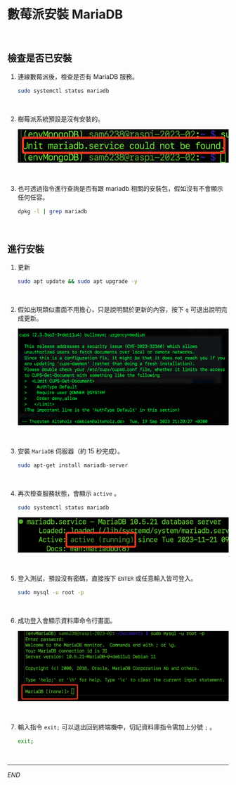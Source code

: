 # 數莓派安裝 MariaDB

<br>

## 檢查是否已安裝

1. 連線數莓派後，檢查是否有 MariaDB 服務。

    ```bash
    sudo systemctl status mariadb
    ```

<br>

2. 樹莓派系統預設是沒有安裝的。

    ![](images/img_01.png)

<br>

3. 也可透過指令進行查詢是否有跟 mariadb 相關的安裝包，假如沒有不會顯示任何任容。

    ```bash
    dpkg -l | grep mariadb
    ```

<br>

## 進行安裝

1. 更新

    ```bash
    sudo apt update && sudo apt upgrade -y
    ```

<br>

2. 假如出現類似畫面不用擔心，只是說明關於更新的內容，按下 `q` 可退出說明完成更新。

    ![](images/img_02.png)

<br>

3. 安裝 `MariaDB` 伺服器（約 15 秒完成）。

    ```bash
    sudo apt-get install mariadb-server
    ```

<br>

4. 再次檢查服務狀態，會顯示 `active` 。

    ```bash
    sudo systemctl status mariadb
    ```


    ![](images/img_03.png)

<br>

5. 登入測試，預設沒有密碼，直接按下 `ENTER` 或任意輸入皆可登入。

    ```bash
    sudo mysql -u root -p
    ```

<br>

6. 成功登入會顯示資料庫命令行畫面。

    ![](images/img_04.png)

<br>

7. 輸入指令 `exit;` 可以退出回到終端機中，切記資料庫指令需加上分號 `;` 。

    ```bash
    exit;
    ```

<br>

___

_END_